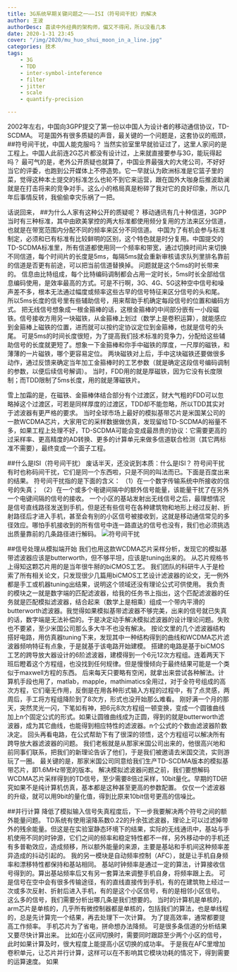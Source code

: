 ```yaml
---
title: 3G系统早期关键问题之一——ISI（符号间干扰）的解决
author: 王波
authorDesc: 喜读中外经典的架构师，偏又不得闲，所以没看几本
date: 2020-1-31 23:45
cover: "/img/2020/mu_huo_shui_moon_in_a_line.jpg"
categories: 技术
tags:
    - 3G
    - TDD
    - inter-symbol-inteference
    - filter
    - jitter
    - scale
    - quantify-precision

---
```

<!--more-->




2002年左右，中国向3GPP提交了第一份以中国人为设计者的移动通信协议，TD-SCDMA。
可是国外有很多质疑的声音，最关键的一个问题是，这套协议的瓶颈，
##符号间干扰，中国人能克服吗？
当然实验室里早就验证过了，这里人家问的是工程上。中国人此前连2G芯片都没有设计过，上来就直接要参与3G，能玩得起吗？
最可气的是，老外公开质疑也就算了，中国业界最强大的大佬公司，不好好当它的评委，也跑到公开媒体上不停造势。它一早就认为欧洲标准是它篮子里的菜，觉得这种本土提交的标准怎么也轮不到它来运营，跟在国外大咖身后推波助澜就是在打击将来的竞争对手。这么小的格局真是粉碎了我对它的良好印象，所以几年后事情反转，我偷偷幸灾乐祸了一把。

话说回来，
##为什么人家有这种公开的质疑呢？
移动通讯有几十种信道，3GPP当时有三种标准，其中由欧美掌控的两大标准都使用频分复用的方法来区分信道，也就是在带宽范围内分配不同的频率来区分不同信道。
中国为了有机会参与标准制定，必须和已有标准有比较鲜明的区别，这个特色就是时分复用。中国提交的TD-SCDMA标准里，所有信道都使用同一个频率和带宽，通过切换时间片来切换不同信道，每个时间片的长度是5ms，每隔5ms就会重新审核请求队列里排名靠前的信道是否更有前途，可以把当前信道替换掉。
问题就是这个5ms的时长带来的。
信息由比特组成，每个比特编码调制都会占用一定时长，5ms时长全部给信息编码使用，是效率最高的方式。可是不行啊，3G、4G、5G这种空中信号和噪声差不多，根本无法通过幅度或频率这些古早的信号特征来区分信号的头和尾。
所以5ms长度的信号里有些辅助信号，用来帮助手机确定每段信号的位置和编码方式。
把无线信号想象成一根金箍棒的话，这根金箍棒的中间部分嵌有一小段磁铁。信号接收方用另一块磁铁，从金箍棒上划过（数学上是卷积运算），就能感应到金箍棒上磁铁的位置，进而就可以按约定协议定位到金箍棒，也就是信号的头尾。
可是5ms的时间长度很短，为了提高我们技术标准的竞争力，分配给这些辅助信号的长度就更短了。想象一下金箍棒和你手中磁铁的厚度，一尺厚的磁铁，和薄薄的一片磁铁，哪个更容易定位。
两块磁铁对上后，手中这块磁铁还要做很多动作，通过反馈来确定当年加工金箍棒时的工艺参数（就是确定这段信号编码调制的参数，以便后续信号解调）。
当时，FDD用的就是厚磁铁，因为它没有长度限制；而TDD限制了5ms长度，用的就是薄磁铁片。




雪上加霜的是，在磁铁、金箍棒体结合部分有个过渡区，财大气粗的FDD可以忽略掉这个过渡区，可若是同样厚度的过渡区，TDD却不能忽略，所以TDD其实对于滤波器有更严格的要求。
当时全球市场上最好的模拟基带芯片是米国某公司的一款WCDMA芯片，大家用它的采样数据做仿真，发现留给TD-SCDMA的裕量不多，如果工程上处理不好，TD-SCDMA可能会变成最昂贵的协议：它需要更高的过采样率、更高精度的AD转换、更多的计算单元来做多信道联合检测（其它两标准不需要），最终变成一个面子工程。

##什么是ISI（符号间干扰）
废话半天，还没说到本质：什么是ISI？
符号间干扰有时也称码间干扰，它们是同一个东西啦，只是不同的叫法而已。下面是百度出来的结果。
符号间干扰指的是下面的含义：
（1）在一个数字传输系统中所接收的信号的失真；
（2）在一个或多个电键间隔中的额外信号能量，该能量干扰了在另外一个电键间隔的信号的接收。
一个小区的基站发射出无线信号之后，最理想情况是信号直线路径发送到手机，但是还有些信号在各种建筑物和地形上经过反射、折射路径后才进入手机，甚至会有别的小区信号被接收到，这就是移动通信常见的多径效应。哪怕手机接收到的所有信号中连一路直达的信号也没有，我们也必须挑选出质量靠前的几条路径进行解码。
![符号间干扰](/img/2020/inteference/multi_path_caused_ISI.jpg "ISI")


##信号处理从模拟端开始
我们也用这款WCDMA芯片采样分析，发现它的模拟基带滤波器应该是butterworth，但不够平坦，应该是tuning出来的。
从芯片规格书上得知这颗芯片用的是当年很牛掰的biCMOS工艺。
我们团队的科研牛人于是检索了所有相关论文，只发现很少几篇用biCMOS工艺设计滤波器的论文，无一例外都是手工或机器tuning出结果，说明这个领域还没有理论公式可供使用。
我负责的模块之一就是数字端的匹配滤波器，给我的任务书上指出，这个匹配滤波器的任务就是匹配模拟滤波器，结合起来（数学上是相乘）组成一个带内平滑的butterworth滤波器。我觉得如果模拟基带滤波器不够完美，出来的信号就已失真的话，数字端是无法补偿的。于是决定动手解决模拟滤波器的设计理论问题。失败也不要紧，至少米国公司那么多大牛不也没有解决。
按论文里的几个滤波器结构搭好电路，用仿真器tuning下来，发现其中一种结构得到的曲线和WCDMA芯片滤波器频响特征有点象，于是就基于该电路开始建模。
搭建的电路是基于biCMOS工艺的跨导放大器设计的6阶滤波器，建模得到一个6元12次方程组。连着两天下班后瞪着这个方程组，也没找到任何规律。但是慢慢倾向于最终结果可能是一个类似于maxwell方程的东西。
后来每天只要略有空闲，就拿出来尝试各种解法。计算机手段也用了，matlab，mapple，mathimatics全用过，对于全符号组成的高次方程，它们毫无作用，反倒是在用各种形式输入方程的过程中，有了点灵感，两周后，手工将方程组降阶到了8次方，形式也没开始那么难看。
刚好满一个月的那天，突然灵光一闪，下笔如有神，把6元8次方程组一顿变换，变成一个圆锥曲线加上n个固定公式的形式。如果让圆锥曲线成为正圆，得到的就是butterworth滤波器，成为其它曲线，也能得到相应特性的滤波器。n个公式的个数由滤波器阶数决定。
回头再看电路，在公式帮助下有了很深的领悟，这个方程组可以解决所有跨导放大器滤波器的问题。
我们老板就是从那家米国公司出来的，他很高兴地和前同事们联系，把我们的新理论告诉了他们，于是我们被邀请去米国交流，实则游玩了一圈。
最关键的是，那家米国公司同意给我们生产TD-SCDMA版本的模拟基带芯片，即1.6MHz带宽的版本。
解决模拟滤波器问题之前，我们要想解码WCDMA芯片采样得到的TD信号，至少需要8倍过采样，10bit量化。早期的TD研究如果不是纯计算机仿真，基本都是这种甚至更高的参数配置。
仅仅一个滤波器的升级，就可以用9bit的量化值，得到比原来10bit信号更高的信噪比。


##并行计算
降低了模拟输入信号失真程度后，下一步我要解决两个符号之间的额外能量问题。
TD系统有使用滚降系数0.22的升余弦滤波器，理论上可以过滤掉带外的残余能量。但这是在实验室静态环境下的结果，实际的无线通讯中，基站与手机使用不同的时钟源，它们之间的频率和稳定特性都不一样，另外移动中的手机还有多普勒效应，造成频移，所以额外能量的来源，主要是基站和手机间这种频率差异造成的抖动引起的。
我的另一模块是自动频率控制（AFC），就是让手机自身频率和漂移特性都保持和基站相同。
基站时钟频率是通过一定的算法，计算接收信号得到的。算出基站频率后又有另一套算法来调整手机自身，将频率跟上去。
可是信号在空中会有很多传输途径，有的直线直接传到手机，有的在建筑物上经过一次或多次反射、折射后进入手机，有的是这个小区信号，有的是相邻小区信号。
这么多的信号，我们需要分析出哪几条是我们想要的。
当时的计算机是单核的，arm芯片是单核的，几乎所有微控制器都是单核的，包括我们的算法，也是单线程的，总是先计算完一个结果，再去处理下一次计算。
为了提高效率，通常都要提高工作频率。
手机芯片为了省电，拼命想办法降频。
可是很多条信道的分析结果又要尽快计算出来。
比如在小区间切换时，需要同时跟踪至少两个小区的信号，此时如果计算及时，很大程度上能提高小区切换的成功率。
于是我在AFC里增加卷积单元，让芯片并行计算，这样可以在不影响其它模块功耗的情况下，得到需要的运算速度。
如果



